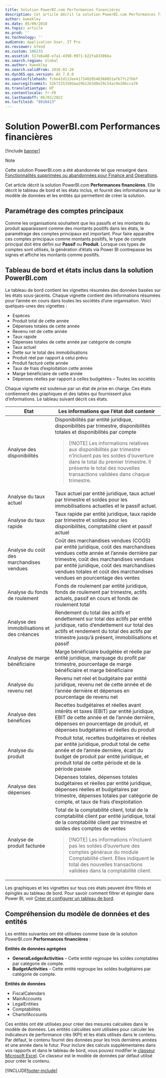 ```yaml
---
title: Solution PowerBI.com Performances financières
description: Cet article décrit la solution PowerBI.com Performances financières.
author: kweekley
ms.date: 05/09/2018
ms.topic: article
ms.prod: ''
ms.technology: ''
audience: Application User, IT Pro
ms.reviewer: kfend
ms.custom: 106233
ms.assetid: 517e6a88-e7a1-4398-9971-b22fa83306ba
ms.search.region: Global
ms.author: kweekley
ms.search.validFrom: 2016-02-28
ms.dyn365.ops.version: AX 7.0.0
ms.openlocfilehash: fcbe41d113ee41734020546388851afb7fc27bbf
ms.sourcegitcommit: 52b7225350daa29b1263d8e29c54ac9e20bcca70
ms.translationtype: HT
ms.contentlocale: fr-FR
ms.lasthandoff: 06/03/2022
ms.locfileid: "8910413"
---
```

# <a name="financial-performance-powerbicom-solution"></a>Solution PowerBI.com Performances financières

[!include [banner](../includes/banner.md)]

> [!NOTE]
> Cette solution PowerBI.com a été abandonnée tel que renseigné dans [Fonctionnalités supprimées ou abandonnées pour Finance and Operations](../migration-upgrade/deprecated-features.md#power-bi-content-packs-available-on-appsource).

Cet article décrit la solution PowerBI.com **Performances financières**. Elle décrit le tableau de bord et les états inclus, et fournit des informations sur le modèle de données et les entités qui permettent de créer la solution.

## <a name="main-account-setup"></a>Paramétrage des comptes principaux
Comme les organisations souhaitent que les passifs et les montants du produit apparaissent comme des montants positifs dans les états, le paramétrage des comptes principaux est important. Pour faire apparaître ces comptes principaux comme montants positifs, le type de compte principal doit être défini sur **Passif** ou **Produit**. Lorsque ces types de comptes sont utilisés, la génération d’états via Power BI contrepasse les signes et affiche les montants comme positifs.

## <a name="dashboard-and-reports-that-are-included-in-the-powerbicom-solution"></a>Tableau de bord et états inclus dans la solution PowerBI.com
Le tableau de bord contient les vignettes résumées des données basées sur les états sous-jacents. Chaque vignette contient des informations résumées pour l’année en cours dans toutes les sociétés d’une organisation. Voici quelques-unes des vignettes :

- Espèces
- Produit total de cette année
- Dépenses totales de cette année
- Revenu net de cette année
- Taux rapide
- Dépenses totales de cette année par catégorie de compte
- Taux actuel
- Dette sur le total des immobilisations
- Produit réel par rapport à celui prévu
- Produit facturé cette année
- Taux de frais d’exploitation cette année
- Marge bénéficiaire de cette année
- Dépenses réelles par rapport à celles budgétées – Toutes les sociétés

Chaque vignette est soutenue par un état de prise en charge. Ces états contiennent des graphiques et des tables qui fournissent plus d’informations. Le tableau suivant décrit ces états.

| Etat                      | Les informations que l’état doit contenir |
|-----------------------------|--------------------------------------|
| Analyse des disponibilités               | Disponibilités par entité juridique, disponibilités par trimestre, disponibilités totales et disponibilités par compte<blockquote>[!NOTE] Les informations relatives aux disponibilités par trimestre n’incluent pas les soldes d’ouverture dans le total du premier trimestre. Il présente le total des nouvelles transactions validées dans chaque trimestre.</blockquote> |
| Analyse du taux actuel      | Taux actuel par entité juridique, taux actuel par trimestre et soldes pour les immobilisations actuelles et le passif actuel. |
| Analyse du taux rapide        | Taux rapide par entité juridique, taux rapide par trimestre et soldes pour les disponibilités, comptabilité client et passif actuel |
| Analyse du coût des marchandises vendues | Coût des marchandises vendues (COGS) par entité juridique, coût des marchandises vendues cette année et l’année dernière par trimestre, coût des marchandises vendues par entité juridique, coût des marchandises vendues totales et coût des marchandises vendues en pourcentage des ventes |
| Analyse du fonds de roulement    | Fonds de roulement par entité juridique, fonds de roulement par trimestre, actifs actuels, passif en cours et fonds de roulement total |
| Analyse des immobilisations et des créances     | Rendement du total des actifs et endettement sur total des actifs par entité juridique, ratio d’endettement sur total des actifs et rendement du total des actifs par trimestre jusqu’à présent, immobilisations et passif |
| Analyse de marge bénéficiaire      | Marge bénéficiaire budgétée et réelle par entité juridique, marquage du profit par trimestre, pourcentage de marge bénéficiaire et marge bénéficiaire |
| Analyse du revenu net         | Revenu net réel et budgétaire par entité juridique, revenu net de cette année et de l’année dernière et dépenses en pourcentage de revenu net |
| Analyse des bénéfices           | Recettes budgétaires et réelles avant intérêts et taxes (EBIT) par entité juridique, EBIT de cette année et de l’année dernière, dépenses en pourcentage de produit, et dépenses budgétaires et réelles du produit |
| Analyse du produit            | Produit total, recettes budgétaires et réelles par entité juridique, produit total de cette année et de l’année dernière, écart du budget de produit par entité juridique, et produit total de cette période et de la période passée |
| Analyse des dépenses            | Dépenses totales, dépenses totales budgétaires et réelles par entité juridique, dépenses réelles et budgétaires par trimestre, dépenses totales par catégorie de compte, et taux de frais d’exploitation |
| Analyse de produit facturée     | Total de la comptabilité client, total de la comptabilité client par entité juridique, total de la comptabilité client par trimestre et soldes des comptes de ventes<blockquote>[!NOTE] Les informations n’incluent pas les soldes d’ouverture des comptes généraux du module Comptabilité client. Elles indiquent le total des nouvelles transactions validées dans la comptabilité client.</blockquote> |

Les graphiques et les vignettes sur tous ces états peuvent être filtrés et épinglés au tableau de bord. Pour savoir comment filtrer et épingler dans Power BI, voir [Créer et configurer un tableau de bord](https://powerbi.microsoft.com/guided-learning/powerbi-learning-4-2-create-configure-dashboards).

## <a name="understanding-the-data-model-and-entities"></a>Compréhension du modèle de données et des entités
Les entités suivantes ont été utilisées comme base de la solution PowerBI.com **Performances financières** :

**Entités de données agrégées**

- **GeneralLedgerActivities** – Cette entité regroupe les soldes comptables par catégorie de compte.
- **BudgetActivities** – Cette entité regroupe les soldes budgétaires par catégorie de compte.

**Entités de données**

- FiscalCalendars
- MainAccounts
- LegalEntities
- Comptabilités
- ChartofAccounts

Ces entités ont été utilisées pour créer des mesures calculées dans le modèle de données. Les entités calculées sont utilisées pour calculer les indicateurs de performance clés (KPI) et les états utilisés dans le contenu. Par défaut, le contenu fournit des données pour les trois dernières années et une année dans le futur. Pour inclure des calculs supplémentaires dans vos rapports et dans le tableau de bord, vous pouvez modifier le [classeur Microsoft Excel](/dynamics/s-e/). Ce classeur est le modèle de données par défaut utilisé pour créer le contenu.


[!INCLUDE[footer-include](../../../includes/footer-banner.md)]